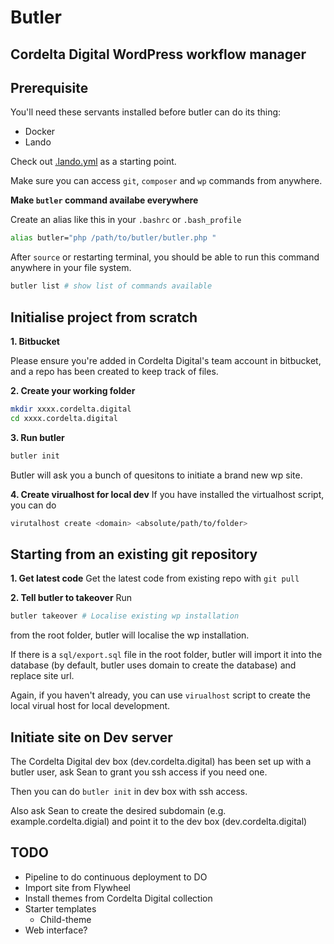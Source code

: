 # Butler

## Cordelta Digital WordPress workflow manager

## Prerequisite

You'll need these servants installed before butler can do its thing:

- Docker
- Lando

Check out [.lando.yml](./src/stubs/setup/.lando.yml) as a starting point. 


Make sure you can access `git`, `composer` and `wp` commands from anywhere.

**Make `butler` command availabe everywhere**

Create an alias like this in your `.bashrc` or `.bash_profile`

```bash
alias butler="php /path/to/butler/butler.php "
```

After `source` or restarting terminal, you should be able to run this command anywhere in your file system.

```bash
butler list # show list of commands available
```

## Initialise project from scratch

**1. Bitbucket**

Please ensure you're added in Cordelta Digital's team account in bitbucket, and a repo has been created to keep track of files.

**2. Create your working folder**

```bash
mkdir xxxx.cordelta.digital
cd xxxx.cordelta.digital
```

**3. Run butler**

```bash
butler init
```

Butler will ask you a bunch of quesitons to initiate a brand new wp site.

**4. Create virualhost for local dev**
If you have installed the virtualhost script, you can do

```bash
virutalhost create <domain> <absolute/path/to/folder>
```

## Starting from an existing git repository

**1. Get latest code**
Get the latest code from existing repo with `git pull`

**2. Tell butler to takeover**
Run

```bash
butler takeover # Localise existing wp installation
```

from the root folder, butler will localise the wp installation.

If there is a `sql/export.sql` file in the root folder, butler will import it into the database (by default, butler uses domain to create the database) and replace site url.

Again, if you haven't already, you can use `virualhost` script to create the local virual host for local development.

## Initiate site on Dev server

The Cordelta Digital dev box (dev.cordelta.digital) has been set up with a butler user, ask Sean to grant you ssh access if you need one.

Then you can do `butler init` in dev box with ssh access.

Also ask Sean to create the desired subdomain (e.g. example.cordelta.digial) and point it to the dev box (dev.cordelta.digital)

## TODO

- Pipeline to do continuous deployment to DO
- Import site from Flywheel
- Install themes from Cordelta Digital collection
- Starter templates
  - Child-theme
- Web interface?
